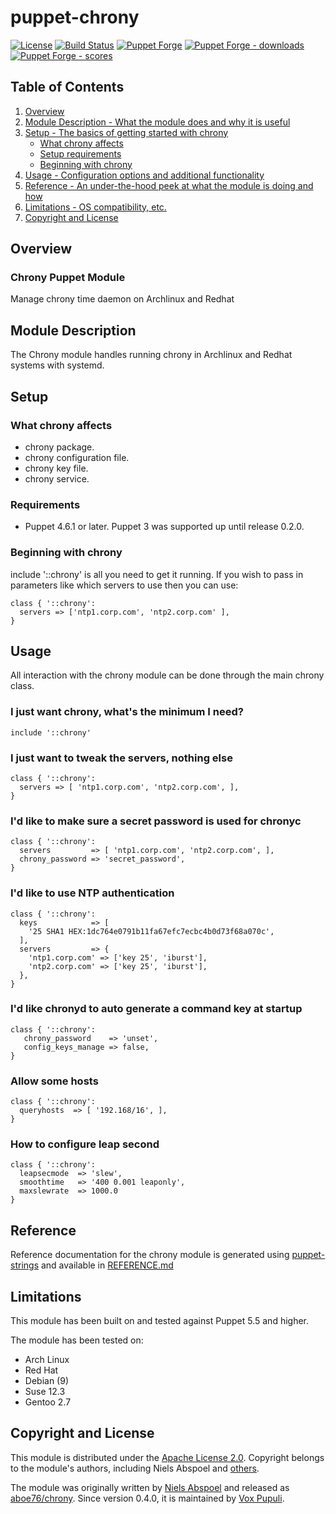 # puppet-chrony

[![License](https://img.shields.io/github/license/voxpupuli/puppet-chrony.svg)](https://github.com/voxpupuli/puppet-chrony/blob/master/LICENSE)
[![Build Status](https://secure.travis-ci.org/voxpupuli/puppet-chrony.png?branch=master)](http://travis-ci.org/voxpupuli/puppet-chrony)
[![Puppet Forge](https://img.shields.io/puppetforge/v/puppet/chrony.svg?style=flat)](https://forge.puppetlabs.com/puppet/chrony)
[![Puppet Forge - downloads](https://img.shields.io/puppetforge/dt/puppet/chrony.svg?style=flat)](https://forge.puppetlabs.com/puppet/chrony)
[![Puppet Forge - scores](https://img.shields.io/puppetforge/f/puppet/chrony.svg?style=flat)](https://forge.puppetlabs.com/puppet/chrony)

## Table of Contents

1. [Overview](#overview)
1. [Module Description - What the module does and why it is useful](#module-description)
1. [Setup - The basics of getting started with chrony](#setup)
    * [What chrony affects](#what-chrony-affects)
    * [Setup requirements](#setup-requirements)
    * [Beginning with chrony](#beginning-with-chrony)
1. [Usage - Configuration options and additional functionality](#usage)
1. [Reference - An under-the-hood peek at what the module is doing and how](#reference)
1. [Limitations - OS compatibility, etc.](#limitations)
1. [Copyright and License](#copyright-and-license)

## Overview

### Chrony Puppet Module

Manage chrony time daemon on Archlinux and Redhat

## Module Description

The Chrony module handles running chrony in Archlinux and Redhat systems
with systemd.

## Setup

### What chrony affects

* chrony package.
* chrony configuration file.
* chrony key file.
* chrony service.

### Requirements

* Puppet 4.6.1 or later.  Puppet 3 was supported up until release 0.2.0.

### Beginning with chrony

include '::chrony' is all you need to get it running. If you
wish to pass in parameters like which servers to use
then you can use:

```puppet
class { '::chrony':
  servers => ['ntp1.corp.com', 'ntp2.corp.com' ],
}
```

## Usage

All interaction with the chrony module can be done through
the main chrony class.

### I just want chrony, what's the minimum I need?

```puppet
include '::chrony'
```

### I just want to tweak the servers, nothing else

```puppet
class { '::chrony':
  servers => [ 'ntp1.corp.com', 'ntp2.corp.com', ],
}
```

### I'd like to make sure a secret password is used for chronyc

```puppet
class { '::chrony':
  servers         => [ 'ntp1.corp.com', 'ntp2.corp.com', ],
  chrony_password => 'secret_password',
}
```

### I'd like to use NTP authentication

```puppet
class { '::chrony':
  keys            => [
    '25 SHA1 HEX:1dc764e0791b11fa67efc7ecbc4b0d73f68a070c',
  ],
  servers         => {
    'ntp1.corp.com' => ['key 25', 'iburst'],
    'ntp2.corp.com' => ['key 25', 'iburst'],
  },
}
```

### I'd like chronyd to auto generate a command key at startup

```puppet
class { '::chrony':
   chrony_password    => 'unset',
   config_keys_manage => false,
}
```

### Allow some hosts

```puppet
class { '::chrony':
  queryhosts  => [ '192.168/16', ],
}
```

### How to configure leap second

```puppet
class { '::chrony':
  leapsecmode  => 'slew',
  smoothtime   => '400 0.001 leaponly',
  maxslewrate  => 1000.0
}
```

## Reference

Reference documentation for the chrony module is generated using
[puppet-strings](https://puppet.com/docs/puppet/latest/puppet_strings.html) and
available in [REFERENCE.md](REFERENCE.md)

## Limitations

This module has been built on and tested against Puppet 5.5 and higher.

The module has been tested on:

* Arch Linux
* Red Hat
* Debian (9)
* Suse 12.3
* Gentoo 2.7

## Copyright and License

This module is distributed under the [Apache License 2.0](LICENSE). Copyright
belongs to the module's authors, including Niels Abspoel and
[others](https://github.com/voxpupuli/puppet-chrony/graphs/contributors).

The module was originally written by [Niels Abspoel](https://github.com/aboe76)
and released as [aboe76/chrony](https://forge.puppet.com/aboe/chrony).
Since version 0.4.0, it is maintained by [Vox Pupuli](https://voxpupuli.org/).

